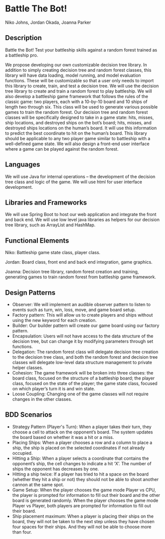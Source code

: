 # Battle The Bot!

Niko Johns, Jordan Okada, Joanna Parker

## Description
Battle the Bot! Test your battleship skills against a random forest trained as a battleship pro. 

We propose developing our own customizable decision tree library. In addition to simply creating decision tree and random forest classes, this library will have data loading, model running, and model evaluation functions. These will be customizable so that a user only needs to import this library to create, train, and test a decision tree. We will use the decision tree library to create and train a random forest to play battleship. We will also develop a battleship game framework that follows the rules of the classic game: two players, each with a 10-by-10 board and 10 ships of length two through six. This class will be used to generate various possible games to train the random forest. Our decision tree and random forest classes will be specifically designed to take in a game state: hits, misses, ship locations, and destroyed ships on the bot’s board; hits, misses, and destroyed ships locations on the human’s board. It will use this information to predict the best coordinate to hit on the human’s board. This library should be applicable to any two player game similar to battleship with a well-defined game state. We will also design a front-end user interface where a game can be played against the random forest.

## Languages
We will use Java for internal operations – the development of the decision tree class and logic of the game. We will use html for user interface development.

## Libraries and Frameworks 
We will use Spring Boot to host our web application and integrate the front and back end. We will use low level java libraries as helpers for our decision tree library, such as ArrayList and HashMap. 

## Functional Elements
Niko: Battleship game state class, player class.

Jordan: Board class, front end and back end integration, game graphics.

Joanna: Decision tree library, random forest creation and training, generating games to train random forest from battleship game framework.

## Design Patterns
- Observer: We will implement an audible observer pattern to listen to events such as turn, win, loss, move, and game board setup.
- Factory pattern: This will allow us to create players and ships without using the new keyword for each creation.
- Builder: Our builder pattern will create our game board using our factory pattern.
- Encapsulation: Users will not have access to the data structure of the decision tree, but can change it by modifying parameters through set functions.
- Delegation: The random forest class will delegate decision tree creation to the decision tree class, and both the random forest and decision tree classes will delegate low-level data structure management to private helper classes.
- Cohesion: The game framework will be broken into three classes: the board class, focused on the structure of a battleship board; the player class, focused on the state of the player; the game state class, focused on which player’s turn it is and win state.
- Loose Coupling: Changing one of the game classes will not require changes in the other classes.

## BDD Scenarios
- Strategy Pattern (Player's Turn): When a player takes their turn, they choose a cell to attack on the opponent’s board. The system updates the board based on whether it was a hit or a miss.
- Placing Ships: When a player chooses a row and a column to place a ship, the ship is placed on the selected coordinates if not already occupied.
- Hitting a Ship: When a player selects a coordinate that contains the opponent’s ship, the cell changes to indicate a hit ‘X’. The number of ships the opponent has decreases by one.
- Hitting a ship twice: If a player has tried to hit a space on the board (whether they hit a ship or not) they should not be able to shoot another cannon at the same spot. 
- Game Setup: When the player chooses the game mode Player vs CPU, the player is prompted for information to fill out their board and the other board is generated randomly. When the player chooses the game mode Player vs Player, both players are prompted for information to fill out their board.
- Ship placement maximum: When a player is placing their ships on the board, they will not be taken to the next step unless they have chosen four spaces for their ships. And they will not be able to choose more than four.




